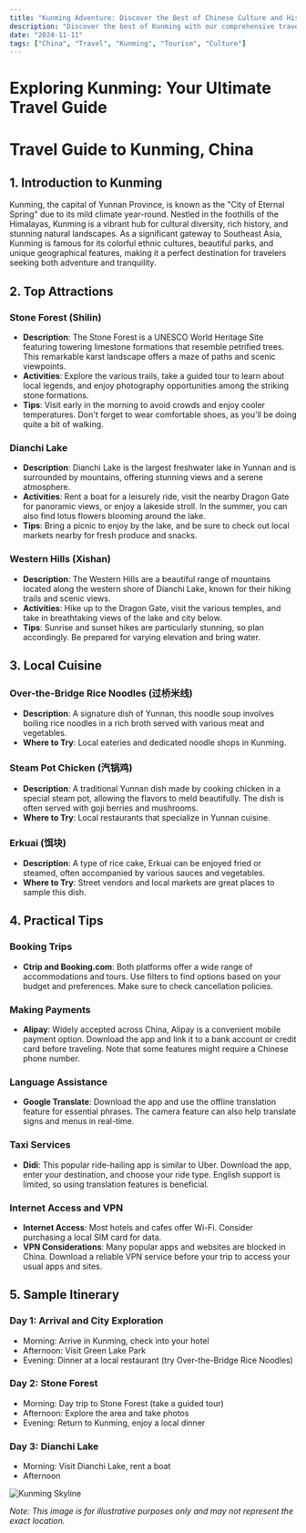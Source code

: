 ```yaml
---
title: "Kunming Adventure: Discover the Best of Chinese Culture and History"
description: "Discover the best of Kunming with our comprehensive travel guide. Explore top attractions, savor local cuisine, and get insider tips for an unforgettable Chinese adventure."
date: "2024-11-11"
tags: ["China", "Travel", "Kunming", "Tourism", "Culture"]
---
```


# Exploring Kunming: Your Ultimate Travel Guide

# Travel Guide to Kunming, China

## 1. Introduction to Kunming
Kunming, the capital of Yunnan Province, is known as the "City of Eternal Spring" due to its mild climate year-round. Nestled in the foothills of the Himalayas, Kunming is a vibrant hub for cultural diversity, rich history, and stunning natural landscapes. As a significant gateway to Southeast Asia, Kunming is famous for its colorful ethnic cultures, beautiful parks, and unique geographical features, making it a perfect destination for travelers seeking both adventure and tranquility.

## 2. Top Attractions

### Stone Forest (Shilin)
- **Description**: The Stone Forest is a UNESCO World Heritage Site featuring towering limestone formations that resemble petrified trees. This remarkable karst landscape offers a maze of paths and scenic viewpoints.
- **Activities**: Explore the various trails, take a guided tour to learn about local legends, and enjoy photography opportunities among the striking stone formations.
- **Tips**: Visit early in the morning to avoid crowds and enjoy cooler temperatures. Don't forget to wear comfortable shoes, as you'll be doing quite a bit of walking.

### Dianchi Lake
- **Description**: Dianchi Lake is the largest freshwater lake in Yunnan and is surrounded by mountains, offering stunning views and a serene atmosphere.
- **Activities**: Rent a boat for a leisurely ride, visit the nearby Dragon Gate for panoramic views, or enjoy a lakeside stroll. In the summer, you can also find lotus flowers blooming around the lake.
- **Tips**: Bring a picnic to enjoy by the lake, and be sure to check out local markets nearby for fresh produce and snacks.

### Western Hills (Xishan)
- **Description**: The Western Hills are a beautiful range of mountains located along the western shore of Dianchi Lake, known for their hiking trails and scenic views.
- **Activities**: Hike up to the Dragon Gate, visit the various temples, and take in breathtaking views of the lake and city below.
- **Tips**: Sunrise and sunset hikes are particularly stunning, so plan accordingly. Be prepared for varying elevation and bring water.

## 3. Local Cuisine

### Over-the-Bridge Rice Noodles (过桥米线)
- **Description**: A signature dish of Yunnan, this noodle soup involves boiling rice noodles in a rich broth served with various meat and vegetables.
- **Where to Try**: Local eateries and dedicated noodle shops in Kunming.

### Steam Pot Chicken (汽锅鸡)
- **Description**: A traditional Yunnan dish made by cooking chicken in a special steam pot, allowing the flavors to meld beautifully. The dish is often served with goji berries and mushrooms.
- **Where to Try**: Local restaurants that specialize in Yunnan cuisine.

### Erkuai (饵块)
- **Description**: A type of rice cake, Erkuai can be enjoyed fried or steamed, often accompanied by various sauces and vegetables.
- **Where to Try**: Street vendors and local markets are great places to sample this dish.

## 4. Practical Tips

### Booking Trips
- **Ctrip and Booking.com**: Both platforms offer a wide range of accommodations and tours. Use filters to find options based on your budget and preferences. Make sure to check cancellation policies.

### Making Payments
- **Alipay**: Widely accepted across China, Alipay is a convenient mobile payment option. Download the app and link it to a bank account or credit card before traveling. Note that some features might require a Chinese phone number.

### Language Assistance
- **Google Translate**: Download the app and use the offline translation feature for essential phrases. The camera feature can also help translate signs and menus in real-time.

### Taxi Services
- **Didi**: This popular ride-hailing app is similar to Uber. Download the app, enter your destination, and choose your ride type. English support is limited, so using translation features is beneficial.

### Internet Access and VPN
- **Internet Access**: Most hotels and cafes offer Wi-Fi. Consider purchasing a local SIM card for data.
- **VPN Considerations**: Many popular apps and websites are blocked in China. Download a reliable VPN service before your trip to access your usual apps and sites.

## 5. Sample Itinerary

### Day 1: Arrival and City Exploration
- Morning: Arrive in Kunming, check into your hotel
- Afternoon: Visit Green Lake Park
- Evening: Dinner at a local restaurant (try Over-the-Bridge Rice Noodles)

### Day 2: Stone Forest
- Morning: Day trip to Stone Forest (take a guided tour)
- Afternoon: Explore the area and take photos
- Evening: Return to Kunming, enjoy a local dinner

### Day 3: Dianchi Lake
- Morning: Visit Dianchi Lake, rent a boat
- Afternoon

<img src="https://source.unsplash.com/1600x900/?Kunming,cityscape" alt="Kunming Skyline" loading="lazy">

*Note: This image is for illustrative purposes only and may not represent the exact location.*

